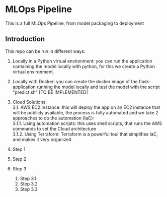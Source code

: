 # MLOps Pipeline
This is a full MLOps Pipeline, from model packaging to deployment

## Introduction
This repo can be run in different ways:
1. Locally in a Python virtual environment: you can run the application containing the model locally with python, for this we create a Python virtual environment.  
2. Locally with Docker: you can create the docker image of the flask-application running the model locally and test the model with the script "predict.sh" [TO BE IMPLEMENTED]  
3. Cloud Solutions:  
    3.1. AWS EC2 Instance: this will deploy the app on an EC2 instance that will be publicly available, the process is fully automated and we take 2 approaches to do the automation (IaC):  
        3.1.1. Using automation scripts: this uses shell scripts, that runs the AWS commands to set the Cloud architecture  
        3.1.2. Using Terraform: Terraform is a powerful toul that simplifies IaC, and makes it very organized  

1. Step 1
2. Step 2
3. Step 3
    1. Step 3.1
    2. Step 3.2
    3. Step 3.3